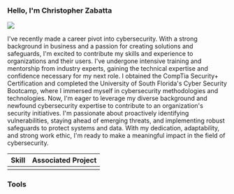 ### **Hello, l'm Christopher Zabatta**
<a href="https://www.linkedin.com/in/chris-zabatta-3954151b7"><img src="https://img.shields.io/badge/-LindedIn-00721b1?&style=for-the-badge&logo=linkedin&logoColor+white" /></a>

I've recently made a career pivot into cybersecurity. With a strong background in business and a passion for creating solutions and safeguards, I'm excited to contribute my skills and experience to organizations and their users. I've undergone intensive training and mentorship from industry experts, gaining the technical expertise and confidence necessary for my next role. I obtained the CompTia Security+ Certification and completed the University of South Florida's Cyber Security Bootcamp, where I immersed myself in cybersecurity methodologies and technologies.  Now, I'm eager to leverage my diverse background and newfound cybersecurity expertise to contribute to an organization's security initiatives. I'm passionate about proactively identifying vulnerabilities, staying ahead of emerging threats, and implementing robust safeguards to protect systems and data. With my dedication, adaptability, and strong work ethic, I'm ready to make a meaningful impact in the field of cybersecurity.


| **Skill**                                                 | **Associated Project**                                   |
| --------------------------------------------------------- | -------------------------------------------------------- |
|                                             |                                    |

### **Tools**
